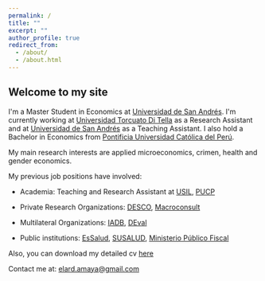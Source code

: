```yaml
---
permalink: /
title: ""
excerpt: ""
author_profile: true
redirect_from: 
  - /about/
  - /about.html
---
```


Welcome to my site
------
I'm a Master Student in Economics at [Universidad de San Andrés](https://udesa.edu.ar/). I'm currently working at [Universidad Torcuato Di Tella](https://www.utdt.edu/listado_contenidos.php?id_item_menu=25278) as a Research Assistant and at [Universidad de San Andrés](https://udesa.edu.ar/) as a Teaching Assistant. I also hold a Bachelor in Economics from [Pontificia Universidad Católica del Perú](https://www.pucp.edu.pe/). 

My main research interests are applied microeconomics, crimen, health and gender economics.

My previous job positions have involved:

* Academia: Teaching and Research Assistant at [USIL](https://investigacion.usil.edu.pe/), [PUCP](https://departamento.pucp.edu.pe/economia/)

* Private Research Organizations: [DESCO](https://www.desco.org.pe/), [Macroconsult](https://grupomacro.pe/macroconsult/)

* Multilateral Organizations: [IADB](https://www.iadb.org/es/acceso-informacion/inicio), [DEval](https://www.deval.org/en/)

* Public institutions: [EsSalud](http://www.essalud.gob.pe/ietsi/), [SUSALUD](https://www.gob.pe/susalud), [Ministerio Público Fiscal](https://www.mpf.gob.ar/)

Also, you can download my detailed cv [here](https://drive.google.com/file/d/1-b8X43uTASDCfHJgB3TuWkWJxVoFYtla/view?usp=sharing)

Contact me at:
[elard.amaya@gmail.com](mailto:elard.amaya@gmail.com?subject=[GitHub]%20Source%20Han%20Sans)
